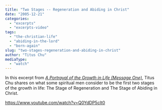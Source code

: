```yaml
---
title: "Two Stages -- Regeneration and Abiding in Christ"
date: "2005-12-21"
categories: 
  - "excerpts"
  - "excerpts-video"
tags: 
  - "the-christian-life"
  - "abiding-in-the-lord"
  - "born-again"
slug: "two-stages-regeneration-and-abiding-in-christ"
author: "Titus Chu"
mediaType: 
  - "watch"
---
```


In this excerpt from _[A Portrayal of the Growth in Life (Message One)](https://www.asweetsavor.org/a-portrayal-of-the-growth-in-life-message-one/)_, Titus Chu shares on what some spiritual men consider to be the first two stages of the growth in life: The Stage of Regeneration and The Stage of Abiding in Christ.

https://www.youtube.com/watch?v=Q0YdDP5clt0
